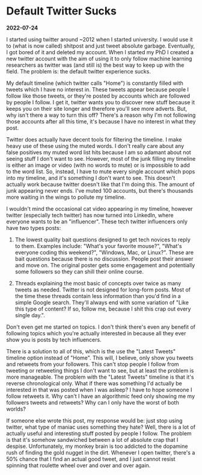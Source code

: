 # Default Twitter Sucks

**<span class="date">2022-07-24</span>**

I started using twitter around ~2012 when I started university. I would use it to (what is now called) shitpost and just tweet absolute garbage. Eventually, I got bored of it and deleted my account. When I started my PhD I created a new twitter account with the aim of using it to only follow machine learning researchers as twitter was (and still is) the best way to keep up with the field. The problem is: the default twitter experience sucks.

My default timeline (which twitter calls "Home") is constantly filled with tweets which I have no interest in. These tweets appear because people I follow like those tweets, or they're posted by accounts which are followed by people I follow. I get it, twitter wants you to discover new stuff because it keeps you on their site longer and therefore you'll see more adverts. But, why isn't there a way to turn this off? There's a reason why I'm not following those accounts after all this time, it's because I have no interest in what they post.

Twitter does actually have decent tools for filtering the timeline. I make heavy use of these using the muted words. I don't really care about any false positives my muted word list hits because I am so adamant about not seeing stuff I don't want to see. However, most of the junk filling my timeline is either an image or video (with no words to mute) or is impossible to add to the word list. So, instead, I have to mute every single account which pops into my timeline, and it's something I don't want to see. This doesn't actually work because twitter doesn't like that I'm doing this. The amount of junk appearing never ends. I've muted 100 accounts, but there's thousands more waiting in the wings to pollute my timeline.

I wouldn't mind the occasional cat video appearing in my timeline, however twitter (especially tech twitter) has now turned into LinkedIn, where everyone wants to be an "influencer". These tech twitter influencers only have two types posts:

1. The lowest quality bait questions designed to get tech novices to reply to them. Examples include: "What's your favorite mouse?", "What's everyone coding this weekend?", "Windows, Mac, or Linux?". These are bait questions because there is no discussion. People post their answer and move on. The original poster gets some engagement and potentially some followers so they can shill their online course.

2. Threads explaining the most basic of concepts over twice as many tweets as needed. Twitter is not designed for long-form posts. Most of the time these threads contain less information than you'd find in a simple Google search. They'll always end with some variation of "Like this type of content? If so, follow me, because I shit this crap out every single day.".

Don't even get me started on topics. I don't think there's even any benefit of following topics which you're actually interested in because all they ever show you is posts by tech influencers.

There is a solution to all of this, which is the use the "Latest Tweets" timeline option instead of "Home". This will, I believe, only show you tweets and retweets from your followers. This can't stop people I follow from tweeting or retweeting things I don't want to see, but at least the problem is more manageable. The problem with the "Latest Tweets" timeline is that it's reverse chronological only. What if there was something I'd actually be interested in that was posted when I was asleep? I have to hope someone I follow retweets it. Why can't I have an algorithmic feed only showing me my followers tweets and retweets? Why can I only have the worst of both worlds?

If someone else wrote this post, my response would be: just stop using twitter, what type of maniac uses something they hate? Well, there is a lot of actually useful and interesting stuff posted by people I follow. The problem is that it's somehow sandwiched between a lot of absolute crap that I despise. Unfortunately, my monkey brain is too addicted to the dopamine rush of finding the gold nugget in the dirt. Whenever I open twitter, there's a 50% chance that I find an actual good tweet, and I just cannot resist spinning that roulette wheel over and over and over again.
